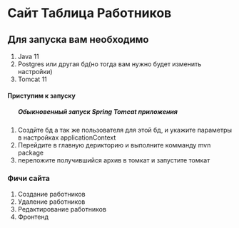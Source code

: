 <h1>Сайт Таблица Работников</h1>

<h2>Для запуска вам необходимо</h2>
<ol>
    <li>Java 11</li>
    <li>Postgres или другая бд(но тогда вам нужно будет изменить настройки)</li>
    <li>Tomcat 11</li>
</ol>

<h4>Приступим к запуску</h4>
<ol>
    <h5>Обыкновенный запуск Spring Tomcat приложения</h5>
    <li>Создйте бд а так же пользователя для этой бд, и укажите параметры в настройках applicationContext</li>
    <li>Перейдите в главную дерикторию и выполните комманду mvn package</li>
    <li>переложите получившийся архив в томкат и запустите томкат</li>
</ol>


<h3>Фичи сайта</h3>
<ol>
    <li>Создание работников</li>
    <li>Удаление работников</li>
    <li>Редактирование работников</li>
    <li>Фронтенд</li>
</ol>
